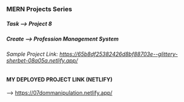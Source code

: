 ### MERN Projects Series

##### Task --> Project 8
##### Create --> Profession Management System
###### Sample Project Link: https://65b8df25382426d8bf88703e--glittery-sherbet-08a05a.netlify.app/

#### MY DEPLOYED PROJECT LINK (NETLIFY)
--> https://07dommanipulation.netlify.app/

